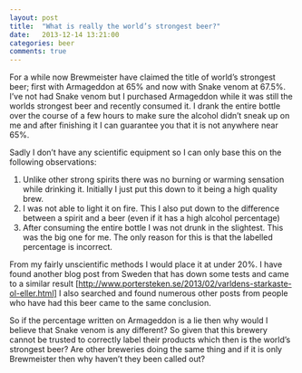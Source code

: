 ```yaml
---
layout: post
title:  "What is really the world’s strongest beer?"
date:   2013-12-14 13:21:00
categories: beer
comments: true
---
```


For a while now Brewmeister have claimed the title of world’s strongest beer; first with Armageddon at 65% and now with Snake venom at 67.5%. I’ve not had Snake venom but I purchased Armageddon while it was still the worlds strongest beer and recently consumed it. I drank the entire bottle over the course of a few hours to make sure the alcohol didn’t sneak up on me and after finishing it I can guarantee you that it is not anywhere near 65%.

Sadly I don’t have any scientific equipment so I can only base this on the following observations:

1. Unlike other strong spirits there was no burning or warming sensation while drinking it. Initially I just put this down to it being a high quality brew.
2. I was not able to light it on fire. This I also put down to the difference between a spirit and a beer (even if it has a high alcohol percentage)
3. After consuming the entire bottle I was not drunk in the slightest. This was the big one for me. The only reason for this is that the labelled percentage is incorrect.

From my fairly unscientific methods  I would place it at under 20%. I have found another blog post from Sweden that has down some tests and came to a similar result [http://www.portersteken.se/2013/02/varldens-starkaste-ol-eller.html]
I also searched and found numerous other posts from people who have had this beer came to the same conclusion.

So if the percentage written on Armageddon is a lie then why would I believe that Snake venom is any different? So given that this brewery cannot be trusted to correctly label their products which then is the world’s strongest beer? Are other breweries doing the same thing and if it is only Brewmeister then why haven’t they been called out?

[http://www.portersteken.se/2013/02/varldens-starkaste-ol-eller.html]: http://www.portersteken.se/2013/02/varldens-starkaste-ol-eller.html